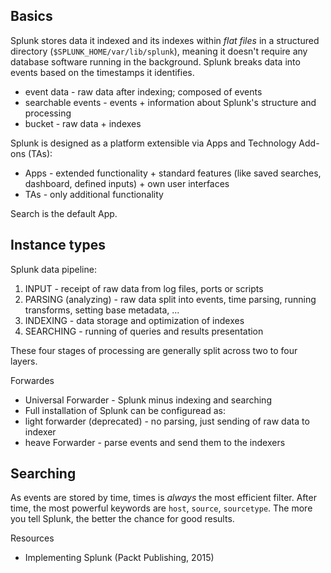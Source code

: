 Basics
------

Splunk stores data it indexed and its indexes within *flat files* in a structured directory (`$SPLUNK_HOME/var/lib/splunk`), meaning it doesn't require any database software running in the background. Splunk breaks data into events based on the timestamps it identifies.

* event data - raw data after indexing; composed of events
* searchable events - events + information about Splunk's structure and processing
* bucket - raw data + indexes

Splunk is designed as a platform extensible via Apps and Technology Add-ons (TAs):

* Apps - extended functionality + standard features (like saved searches, dashboard, defined inputs) + own user interfaces
* TAs - only additional functionality

Search is the default App.

Instance types
--------------

Splunk data pipeline:

1. INPUT - receipt of raw data from log files, ports or scripts
2. PARSING (analyzing) - raw data split into events, time parsing, running
   transforms, setting base metadata, ...
3. INDEXING - data storage and optimization of indexes
4. SEARCHING - running of queries and results presentation

These four stages of processing are generally split across two to four layers.

Forwardes
* Universal Forwarder - Splunk minus indexing and searching
* Full installation of Splunk can be configuread as:
 * light forwarder (deprecated) - no parsing, just sending of raw data to indexer
 * heave Forwarder - parse events and send them to the indexers

Searching
---------

As events are stored by time, times is *always* the most efficient filter. After time, the most powerful keywords are `host`, `source`, `sourcetype`. The more you tell Splunk, the better the chance for good results.

Resources

* Implementing Splunk (Packt Publishing, 2015)
